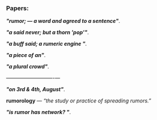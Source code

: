 ### Papers:

_**"rumor; — a word and agreed to a sentence"**_.

_**"a said never; but a thorn 'pop'"**_.

_**"a buff said; a rumeric engine "**_.

_**"a piece of an"**_.

_**"a plural crowd"**_.

—————————-—

_**"on 3rd & 4th, August"**_.

**rumorology** — _“the study or practice of spreading rumors.”_

_**"is rumor has network? "**_.
